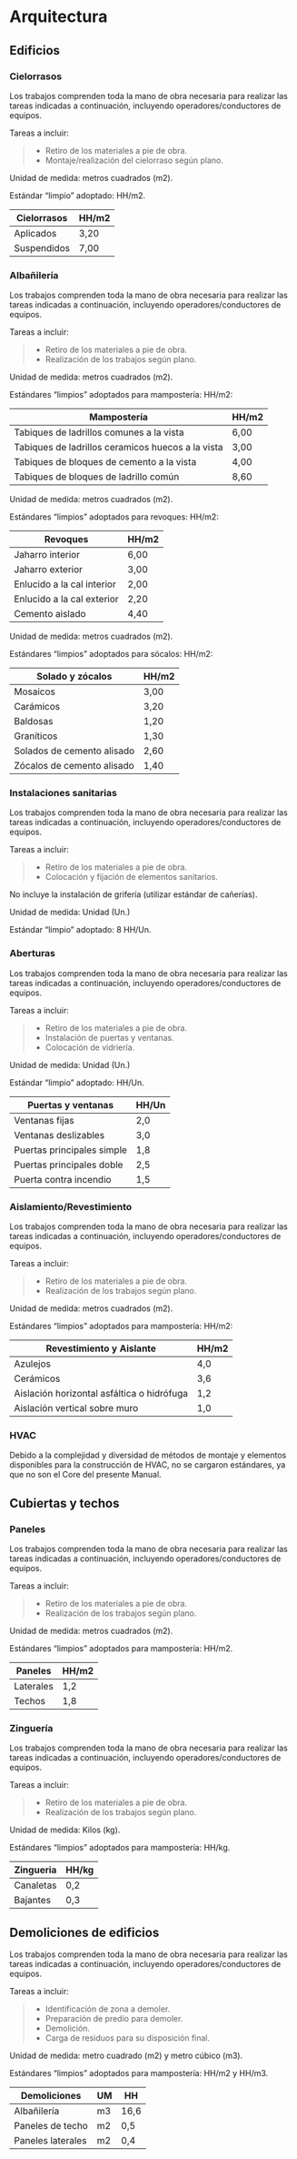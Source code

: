# Arquitectura

## Edificios

### Cielorrasos

Los trabajos comprenden toda la mano de obra necesaria para realizar las tareas indicadas a continuación, incluyendo operadores/conductores de equipos.

Tareas a incluir:

> - Retiro de los materiales a pie de obra.
> - Montaje/realización del cielorraso según plano.

Unidad de medida: metros cuadrados (m2).

Estándar “limpio” adoptado: HH/m2.

|Cielorrasos | HH/m2 |
|------------|-------|
|Aplicados | 3,20 |
|Suspendidos | 7,00 | 


### Albañilería

Los trabajos comprenden toda la mano de obra necesaria para realizar las tareas indicadas a continuación, incluyendo operadores/conductores de equipos.

Tareas a incluir:

> - Retiro de los materiales a pie de obra.
> - Realización de los trabajos según plano.

Unidad de medida: metros cuadrados (m2).

Estándares “limpios” adoptados para mampostería: HH/m2:

|Mampostería | HH/m2 |
|------------|-------|
|Tabiques de ladrillos comunes a la vista | 6,00 |
|Tabiques de ladrillos ceramicos huecos a la vista | 3,00 |
|Tabiques de bloques de cemento a la vista | 4,00 |
|Tabiques de bloques de ladrillo común | 8,60 |

Unidad de medida: metros cuadrados (m2).

Estándares “limpios” adoptados para revoques: HH/m2:

|Revoques | HH/m2 |
|------------|-------|
|Jaharro interior | 6,00 |
|Jaharro exterior | 3,00 |
|Enlucido a la cal interior | 2,00 |
|Enlucido a la cal exterior | 2,20 |
|Cemento aislado | 4,40 |

Unidad de medida: metros cuadrados (m2).

Estándares “limpios” adoptados para sócalos: HH/m2:

|Solado y zócalos | HH/m2 |
|------------|-------|
|Mosaicos | 3,00 |
|Carámicos | 3,20 |
|Baldosas | 1,20 |
|Graníticos | 1,30 |
|Solados de cemento alisado | 2,60 |
|Zócalos de cemento alisado | 1,40 |

### Instalaciones sanitarias <Badge type="warning" text="8 HH/Un" />

Los trabajos comprenden toda la mano de obra necesaria para realizar las tareas indicadas a continuación, incluyendo operadores/conductores de equipos.

Tareas a incluir:

> - Retiro de los materiales a pie de obra.
> - Colocación y fijación de elementos sanitarios.

No incluye la instalación de grifería (utilizar estándar de cañerías).

Unidad de medida: Unidad (Un.)

Estándar “limpio” adoptado: 8 HH/Un.

### Aberturas

Los trabajos comprenden toda la mano de obra necesaria para realizar las tareas indicadas a continuación, incluyendo operadores/conductores de equipos.

Tareas a incluir:

> - Retiro de los materiales a pie de obra.
> - Instalación de puertas y ventanas.
> - Colocación de vidriería.

Unidad de medida: Unidad (Un.)

Estándar “limpio” adoptado: HH/Un.

|Puertas y ventanas |	HH/Un |
|-------------------|---------|
|Ventanas fijas |	2,0 |
|Ventanas deslizables |	3,0 |
|Puertas principales simple |	1,8 |
|Puertas principales doble |	2,5 |
|Puerta contra incendio |  1,5 |


### Aislamiento/Revestimiento

Los trabajos comprenden toda la mano de obra necesaria para realizar las tareas indicadas a continuación, incluyendo operadores/conductores de equipos.

Tareas a incluir:

> - Retiro de los materiales a pie de obra.
> - Realización de los trabajos según plano.

Unidad de medida: metros cuadrados (m2).

Estándares “limpios” adoptados para mampostería: HH/m2:

| Revestimiento y Aislante |	HH/m2 |
|-------------------------|-----------|
| Azulejos |	4,0 |
| Cerámicos |	3,6 |
|Aislación horizontal asfáltica o hidrófuga |	1,2 |
| Aislación vertical sobre muro | 1,0 |


### HVAC

Debido a la complejidad y diversidad de métodos de montaje y elementos disponibles para la construcción de HVAC, no se cargaron estándares, ya que no son el Core del presente Manual.

## Cubiertas y techos

### Paneles

Los trabajos comprenden toda la mano de obra necesaria para realizar las tareas indicadas a continuación, incluyendo operadores/conductores de equipos.

Tareas a incluir:

> - Retiro de los materiales a pie de obra.
> - Realización de los trabajos según plano.

Unidad de medida: metros cuadrados (m2).

Estándares “limpios” adoptados para mampostería: HH/m2.

| Paneles |	HH/m2 |
|---------|-----------|
| Laterales |	1,2 |
| Techos |	1,8 |

### Zinguería

Los trabajos comprenden toda la mano de obra necesaria para realizar las tareas indicadas a continuación, incluyendo operadores/conductores de equipos.

Tareas a incluir:

> - Retiro de los materiales a pie de obra.
> - Realización de los trabajos según plano.

Unidad de medida: Kilos (kg).

Estándares “limpios” adoptados para mampostería: HH/kg.

| Zingueria |	HH/kg |
|---------|-----------|
| Canaletas |	0,2 |
| Bajantes |	0,3 |

## Demoliciones de edificios

Los trabajos comprenden toda la mano de obra necesaria para realizar las tareas indicadas a continuación, incluyendo operadores/conductores de equipos.

Tareas a incluir:

> - Identificación de zona a demoler.
> - Preparación de predio para demoler.
> - Demolición.
> - Carga de residuos para su disposición final.

Unidad de medida: metro cuadrado (m2) y metro cúbico (m3).

Estándares “limpios” adoptados para mampostería: HH/m2 y HH/m3.

| Demoliciones | UM | HH |
|---------|--------|-----|
| Albañilería |	m3 | 16,6 |
| Paneles de techo | m2 | 0,5 |
| Paneles laterales | m2 | 0,4 |
